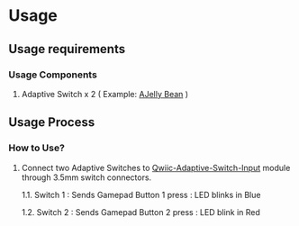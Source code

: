 # Usage

## Usage requirements  

### Usage Components

  1. Adaptive Switch x 2 ( Example: [AJelly Bean](https://www.ablenetinc.com/jelly-bean) )


## Usage Process

### How to Use?

1. Connect two Adaptive Switches to [Qwiic-Adaptive-Switch-Input](https://github.com/milador/Qwiic-Adaptive-Switch) module through 3.5mm switch connectors.
   
   1.1. Switch 1 : Sends Gamepad Button 1 press : LED blinks in Blue
   
   1.2. Switch 2 : Sends Gamepad Button 2 press : LED blink in Red 
